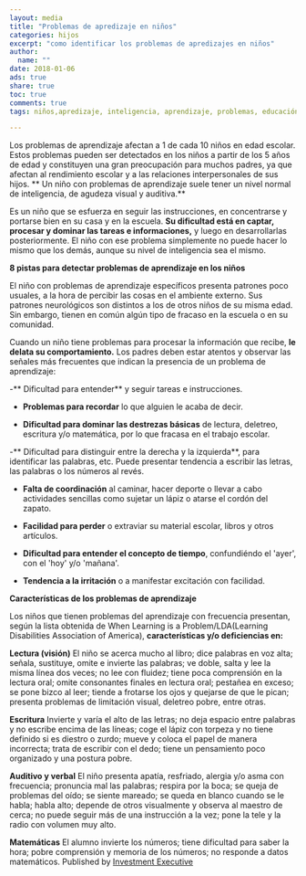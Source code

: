 ```yaml
---
layout: media
title: "Problemas de apredizaje en niños"
categories: hijos
excerpt: "como identificar los problemas de apredizajes en niños"
author:
  name: ""
date: 2018-01-06
ads: true
share: true
toc: true
comments: true
tags: niños,apredizaje, inteligencia, aprendizaje, problemas, educación, estudio,escritura, lectura, matemáticas, hiperactivo, conducta, autoestima, atención

---
```


Los problemas de aprendizaje afectan a 1 de cada 10 niños en edad escolar. Estos problemas pueden ser detectados en los niños a partir de los 5 años de edad y constituyen una gran preocupación para muchos padres, ya que afectan al rendimiento escolar y a las relaciones interpersonales de sus hijos. ** Un niño con problemas de aprendizaje suele tener un nivel normal de inteligencia, de agudeza visual y auditiva.**

Es un niño que se esfuerza en seguir las instrucciones, en concentrarse y portarse bien en su casa y en la escuela. **Su dificultad está en captar, procesar y dominar las tareas e informaciones,** y luego en desarrollarlas posteriormente. El niño con ese problema simplemente no puede hacer lo mismo que los demás, aunque su nivel de inteligencia sea el mismo.


**8 pistas para detectar problemas de aprendizaje en los niños**

El niño con problemas de aprendizaje específicos presenta patrones poco usuales, a la hora de percibir las cosas en el ambiente externo. Sus patrones neurológicos son distintos a los de otros niños de su misma edad. Sin embargo, tienen en común algún tipo de fracaso en la escuela o en su comunidad.

Cuando un niño tiene problemas para procesar la información que recibe, **le delata su comportamiento.** Los padres deben estar atentos y observar las señales más frecuentes que indican la presencia de un problema de aprendizaje:

-** Dificultad para entender** y seguir tareas e instrucciones.

- **Problemas para recordar** lo que alguien le acaba de decir.

- **Dificultad para dominar las destrezas básicas** de lectura, deletreo, escritura y/o matemática, por lo que fracasa en el trabajo escolar.

-** Dificultad para distinguir entre la derecha y la izquierda**, para identificar las palabras, etc. Puede presentar tendencia a escribir las letras, las palabras o los números al revés.

- **Falta de coordinación** al caminar, hacer deporte o llevar a cabo actividades sencillas como sujetar un lápiz o atarse el cordón del zapato.

- **Facilidad para perder** o extraviar su material escolar, libros y otros artículos.

- **Dificultad para entender el concepto de tiempo**, confundiéndo el 'ayer', con el 'hoy' y/o 'mañana'.

- **Tendencia a la irritación** o a manifestar excitación con facilidad.

**Características de los problemas de aprendizaje**

Los niños que tienen problemas del aprendizaje con frecuencia presentan, según la lista obtenida de When Learning is a Problem/LDA(Learning Disabilities Association of America), **características y/o deficiencias en:**

**Lectura (visión)** El niño se acerca mucho al libro; dice palabras en voz alta; señala, sustituye, omite e invierte las palabras; ve doble, salta y lee la misma línea dos veces; no lee con fluidez; tiene poca comprensión en la lectura oral; omite consonantes finales en lectura oral; pestañea en exceso; se pone bizco al leer; tiende a frotarse los ojos y quejarse de que le pican; presenta problemas de limitación visual, deletreo pobre, entre otras.

**Escritura** Invierte y varía el alto de las letras; no deja espacio entre palabras y no escribe encima de las líneas; coge el lápiz con torpeza y no tiene definido si es diestro o zurdo; mueve y coloca el papel de manera incorrecta; trata de escribir con el dedo; tiene un pensamiento poco organizado y una postura pobre.

**Auditivo y verbal** El niño presenta apatía, resfriado, alergia y/o asma con frecuencia; pronuncia mal las palabras; respira por la boca; se queja de problemas del oído; se siente mareado; se queda en blanco cuando se le habla; habla alto; depende de otros visualmente y observa al maestro de cerca; no puede seguir más de una instrucción a la vez; pone la tele y la radio con volumen muy alto.

**Matemáticas** El alumno invierte los números; tiene dificultad para saber la hora; pobre comprensión y memoria de los números; no responde a datos matemáticos.
Published by [Investment Executive](http://www.investmentexecutive.com/-/five-ways-to-improve-your-productivity)
